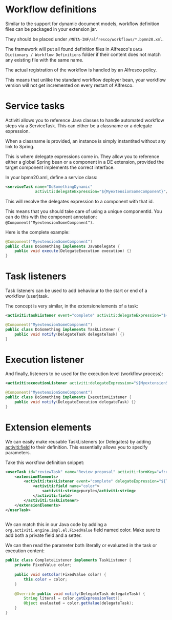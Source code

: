# Workflow definitions

Similar to the support for dynamic document models, workflow definition files can be packaged in your extension jar.

They should be placed under `/META-INF/alfresco/workflows/*.bpmn20.xml`.

The framework will put all found definition files in Alfresco's `Data Dictionary / Workflow Definitions` folder if their content does not match any existing file with the same name.

The actual registration of the workflow is handled by an Alfresco policy.

This means that unlike the standard workflow deployer bean, your workflow version will not get incremented on every restart of Alfresco.

# Service tasks

Activiti allows you to reference Java classes to handle automated workflow steps via a ServiceTask. This can either be a classname or a delegate expression.

When a classname is provided, an instance is simply instantited without any link to Spring.

This is where delegate expressions come in. They allow you to reference either a global Spring bean or a component in a DE extension, provided the target component implements the correct interface.

In your bpmn20.xml, define a service class:

```xml
<serviceTask name="DoSomethingDynamic" 
             activiti:delegateExpression="${MyextensionSomeComponent}"/>
```

This will resolve the delegates expression to a component with that id.

This means that you should take care of using a unique componentId. You can do this with the component annotation: `@Component("MyextensionSomeComponent")`.

Here is the complete example:

```java
@Component("MyextensionSomeComponent")
public class DoSomething implements JavaDelegate { 
    public void execute(DelegateExecution execution) {}
}
```

# Task listeners

Task listeners can be used to add behaviour to the start or end of a workflow (user)task.

The concept is very similar, in the extensionelements of a task:

```xml
<activiti:taskListener event="complete" activiti:delegateExpression="${MyextensionSomeComponent}"/>
```

```java
@Component("MyextensionSomeComponent")
public class DoSomething implements TaskListener { 
    public void notify(DelegateTask delegateTask) {}
}
```

# Execution listener

And finally, listeners to be used for the execution level (workflow process):

```xml
<activiti:executionListener activiti:delegateExpression="${MyextensionSomeComponent}" event="end"/>
```

```java
@Component("MyextensionSomeComponent")
public class DoSomething implements ExecutionListener { 
    public void notify(DelegateExecution delegateTask) {}
}
```

# Extension elements

We can easily make reusable TaskListeners (or Delegates) by adding <activiti:field> to their definition.
This essentially allows you to specify parameters.

Take this workflow definition snippet:
```xml
<userTask id="reviewTask" name="Review proposal" activiti:formKey="wf:review">
    <extensionElements>
        <activiti:taskListener event="complete" delegateExpression="${TaskCompleteListener}">
            <activiti:field name="color">
                <activiti:string>purple</activiti:string>
            </activiti:field>
        </activiti:taskListener>
    </extensionElements>
</userTask>
 
```

We can match this in our Java code by adding a `org.activiti.engine.impl.el.FixedValue` field named color. Make sure to add both a private field and a setter.

We can then read the parameter both literally or evaluated in the task or execution content:
```java
public class CompleteListener implements TaskListener {
    private FixedValue color;
    
    public void setColor(FixedValue color) {
        this.color = color;
    }
    
    @Override public void notify(DelegateTask delegateTask) {
        String literal = color.getExpressionText();
        Object evaluated = color.getValue(delegateTask);
    }
}
```